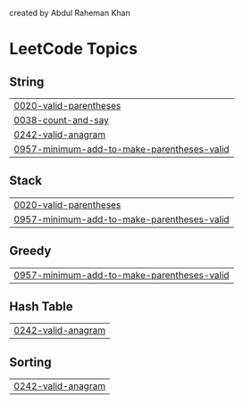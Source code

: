 created by Abdul Raheman Khan
<!---LeetCode Topics Start-->
# LeetCode Topics
## String
|  |
| ------- |
| [0020-valid-parentheses](https://github.com/immortalAbdul01/LeetCode_Solutions/tree/master/0020-valid-parentheses) |
| [0038-count-and-say](https://github.com/immortalAbdul01/LeetCode_Solutions/tree/master/0038-count-and-say) |
| [0242-valid-anagram](https://github.com/immortalAbdul01/LeetCode_Solutions/tree/master/0242-valid-anagram) |
| [0957-minimum-add-to-make-parentheses-valid](https://github.com/immortalAbdul01/LeetCode_Solutions/tree/master/0957-minimum-add-to-make-parentheses-valid) |
## Stack
|  |
| ------- |
| [0020-valid-parentheses](https://github.com/immortalAbdul01/LeetCode_Solutions/tree/master/0020-valid-parentheses) |
| [0957-minimum-add-to-make-parentheses-valid](https://github.com/immortalAbdul01/LeetCode_Solutions/tree/master/0957-minimum-add-to-make-parentheses-valid) |
## Greedy
|  |
| ------- |
| [0957-minimum-add-to-make-parentheses-valid](https://github.com/immortalAbdul01/LeetCode_Solutions/tree/master/0957-minimum-add-to-make-parentheses-valid) |
## Hash Table
|  |
| ------- |
| [0242-valid-anagram](https://github.com/immortalAbdul01/LeetCode_Solutions/tree/master/0242-valid-anagram) |
## Sorting
|  |
| ------- |
| [0242-valid-anagram](https://github.com/immortalAbdul01/LeetCode_Solutions/tree/master/0242-valid-anagram) |
<!---LeetCode Topics End-->

